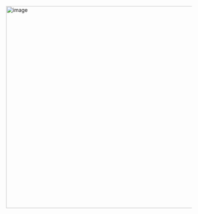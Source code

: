 <img width="547" alt="image" src="https://user-images.githubusercontent.com/113409861/236701083-f390cca3-1a22-48a7-b247-a35a80611de6.png">
